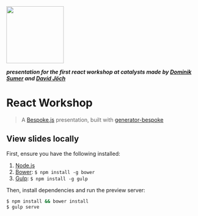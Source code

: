 <img src="https://cdn.worldvectorlogo.com/logos/react.svg" width="150"/> 

**_presentation for the first react workshop at catalysts made by [Dominik Sumer](https://github.com/dsumer) and [David Jöch](https://github.com/zwenza)_**

# React Workshop
> A [Bespoke.js](http://markdalgleish.com/projects/bespoke.js) presentation, built with [generator-bespoke](https://github.com/markdalgleish/generator-bespoke)

## View slides locally

First, ensure you have the following installed:

1. [Node.js](http://nodejs.org)
2. [Bower](http://bower.io): `$ npm install -g bower`
3. [Gulp](http://gulpjs.com): `$ npm install -g gulp`

Then, install dependencies and run the preview server:

```bash
$ npm install && bower install
$ gulp serve
```
